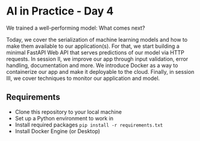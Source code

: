 # AI in Practice - Day 4

We trained a well-performing model: What comes next?

Today, we cover the serialization of machine learning models and how to make them available to our application(s). For that, we start building a minimal FastAPI Web API that serves predictions of our model via HTTP requests. In session II, we improve our app through input validation, error handling, documentation and more. We introduce Docker as a way to containerize our app and make it deployable to the cloud. Finally, in session III, we cover techniques to monitor our application and model.

## Requirements

- Clone this repository to your local machine
- Set up a Python environment to work in
- Install required packages `pip install -r requirements.txt`
- Install Docker Engine (or Desktop)
